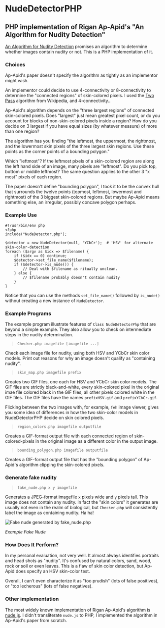 # NudeDetectorPHP
## PHP implementation of Rigan Ap-Apid's "An Algorithm for Nudity Detection"

[An Algorithm for Nudity
Detection](http://citeseerx.ist.psu.edu/viewdoc/download?doi=10.1.1.96.9872&rep=rep1&type=pdf)
promises an algorithm to determine whether images contain nudity or not. This
is a PHP implementation of it.

### Choices

Ap-Apid's paper doesn't specify the algorithm as tightly as an implementor might wish.

An implementor could decide to use 4-connectivity or 8-connectivity to
determine the "connected regions" of skin-colored pixels. I used the [Two
Pass](https://en.wikipedia.org/wiki/Connected-component_labeling#Two-pass)
algorithm from Wikipedia, and 4-connectivity..

Ap-Apid's algorithm depends on the "three largest regions" of connected
skin-colored pixels.  Does "largest" just mean greatest pixel count, or do you
account for blocks of non-skin-colored pixels inside a region? How do you
decide on 3 largest if you have equal sizes (by whatever measure) of more than
one region?

The algorithm has you finding "the leftmost, the uppermost, the rightmost, and
the  lowermost  skin  pixels  of  the  three  largest  skin regions.  Use these
points as the corner points of a bounding polygon."

Which "leftmost"? If the leftmost pixels of a skin-colored region are along the
left hand side of an image, many pixels are "leftmost". Do you pick top, bottom
or middle leftmost?  The same question applies to the other 3 "x most" pixels
of each region.

The paper doesn't define "bounding polygon", I took it to be the convex hull
that surrounds the twelve points (topmost, leftmost, lowermost and rightmost)
of the 3 biggest skin-colored regions. But maybe Ap-Apid means something else,
an irregular, possibly concave polygon perhaps.

### Example Use

    #!/usr/bin/env php
    <?php
    include("NudeDetector.php");
    
    $detector = new NudeDetector(null, 'YCbCr');  # 'HSV' for alternate skin-color-detection
    foreach ($argv as $idx => $filename) {
		if ($idx == 0) continue;
		$detector->set_file_name($filename);
        if ($detector->is_nude()) { 
            // Deal with $filename as ritually unclean.
        } else {
			// $filename probably doesn't contain nudity
		}
    }

Notice that you can use the methods `set_file_name()` followed by `is_nude()`
without creating a new instance of `NudeDetector`.

### Example Programs

The example program illustrate features of `Class NudeDetectorPhp`
that are beyond a simple example. They also allow you to check on
intermediate steps in the nudity determination.

> `Checker.php imagefile [imagefile ...]`

Check each image file for nudity, using both HSV and YCbCr skin color models.
Print out reasons for why an image doesn't qualify as "containing nudity".

> `skin_map.php imagefile prefix`

Creates two GIF files, one each for HSV and YCbCr skin color models. The GIF
files are strictly black-and-white, every skin-colored pixel in the original
imae file colored black in the GIF files, all other pixels colored white in
the GIF files.  The GIF files have the names `prefixHSV.gif` and `prefixYCbCr.gif`.

Flicking between the two images with, for example, `feh` image viewer, gives
you some idea of differences in how the two skin-color models in
NudeDetectorPHP decide on skin colored pixels.

> `region_colors.php imagefile outputfile`

Creates a GIF-format output file with each connected region of skin-colored-pixels
in the original image as a different color in the output image.

> `bounding_polygon.php imagefile outputfile`

Creates a GIF-format output file that has the "bounding polygon" of Ap-Apid's
algorithm clipping the skin-colored pixels.

### Generate fake nudity
> `fake_nude.php x y imagefile`

Generates a JPEG-format imagefile `x` pixels wide and `y` pixels tall. This image
does not contain any nudity. In fact the "skin colors" it generates are usually not
even in the realm of biological, but `Checker.php` will consistently label the
image as containing nudity. Ha ha!

![Fake nude generated by fake_nude.php](https://raw.githubusercontent.com/bediger4000/NudeDetectorPHP/master/fake_nude.jpg)

_Example Fake Nude_

### How Does It Perform?

In my personal evaluation, not very well. It almost always identifies portraits
and head shots as "nudity".  It's confused by natural colors, sand, wood, rock
or soil or even leaves. This is a flaw of skin color detection, but Ap-Apid
does specify an HSV skin-color test.

Overall, I can't even characterize it as "too prudish" (lots of false positives),
or "too lecherous" (lots of false negatives).

### Other implementation

The most widely known implementation of Rigan Ap-Apid's algorithm is
[nude.js](https://github.com/pa7/nude.js). I didn't transliterate `nude.js` to
PHP, I implemented the algorithm in Ap-Apid's paper from scratch.
